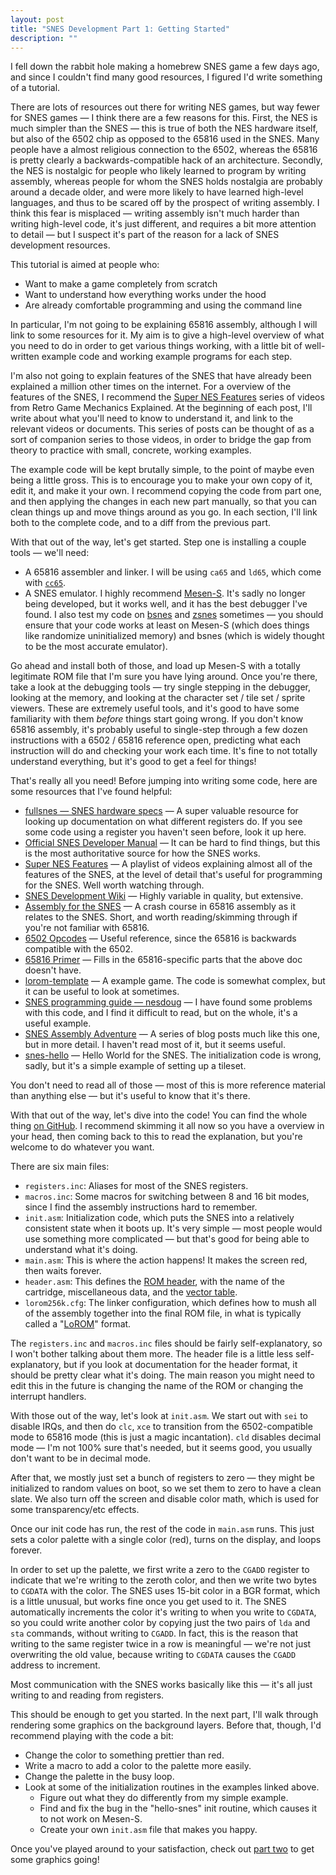 ```yaml
---
layout: post
title: "SNES Development Part 1: Getting Started"
description: ""
---
```


I fell down the rabbit hole making a homebrew SNES game a few days ago, and since I couldn't find many good resources, I figured I'd write something of a tutorial.

There are lots of resources out there for writing NES games, but way fewer for SNES games — I think there are a few reasons for this. First, the NES is much simpler than the SNES — this is true of both the NES hardware itself, but also of the 6502 chip as opposed to the 65816 used in the SNES. Many people have a almost religious connection to the 6502, whereas the 65816 is pretty clearly a backwards-compatible hack of an architecture. Secondly, the NES is nostalgic for people who likely learned to program by writing assembly, whereas people for whom the SNES holds nostalgia are probably around a decade older, and were more likely to have learned high-level languages, and thus to be scared off by the prospect of writing assembly. I think this fear is misplaced — writing assembly isn't much harder than writing high-level code, it's just different, and requires a bit more attention to detail — but I suspect it's part of the reason for a lack of SNES development resources.

This tutorial is aimed at people who:

* Want to make a game completely from scratch
* Want to understand how everything works under the hood
* Are already comfortable programming and using the command line

In particular, I'm not going to be explaining 65816 assembly, although I will link to some resources for it. My aim is to give a high-level overview of what you need to do in order to get various things working, with a little bit of well-written example code and working example programs for each step.

I'm also not going to explain features of the SNES that have already been explained a million other times on the internet. For a overview of the features of the SNES, I recommend the [Super NES Features](https://www.youtube.com/watch?v=57ibhDU2SAI&list=PLHQ0utQyFw5KCcj1ljIhExH_lvGwfn6GV) series of videos from Retro Game Mechanics Explained. At the beginning of each post, I'll write about what you'll need to know to understand it, and link to the relevant videos or documents. This series of posts can be thought of as a sort of companion series to those videos, in order to bridge the gap from theory to practice with small, concrete, working examples.

The example code will be kept brutally simple, to the point of maybe even being a little gross. This is to encourage you to make your own copy of it, edit it, and make it your own. I recommend copying the code from part one, and then applying the changes in each new part manually, so that you can clean things up and move things around as you go. In each section, I'll link both to the complete code, and to a diff from the previous part.

With that out of the way, let's get started. Step one is installing a couple tools — we'll need:

* A 65816 assembler and linker. I will be using `ca65` and `ld65`, which come with [`cc65`](https://cc65.github.io/).
* A SNES emulator. I highly recommend [Mesen-S](https://mesen.ca/). It's sadly no longer being developed, but it works well, and it has the best debugger I've found. I also test my code on [bsnes](https://github.com/bsnes-emu/bsnes) and [zsnes](https://zsnes.com/) sometimes — you should ensure that your code works at least on Mesen-S (which does things like randomize uninitialized memory) and bsnes (which is widely thought to be the most accurate emulator).

Go ahead and install both of those, and load up Mesen-S with a totally legitimate ROM file that I'm sure you have lying around. Once you're there, take a look at the debugging tools — try single stepping in the debugger, looking at the memory, and looking at the character set / tile set / sprite viewers. These are extremely useful tools, and it's good to have some familiarity with them *before* things start going wrong. If you don't know 65816 assembly, it's probably useful to single-step through a few dozen instructions with a 6502 / 65816 reference open, predicting what each instruction will do and checking your work each time. It's fine to not totally understand everything, but it's good to get a feel for things!

That's really all you need! Before jumping into writing some code, here are some resources that I've found helpful:

* [fullsnes — SNES hardware specs](https://problemkaputt.de/fullsnes.htm) — A super valuable resource for looking up documentation on what different registers do. If you see some code using a register you haven't seen before, look it up here.
* [Official SNES Developer Manual](http://nuclear.mutantstargoat.com/articles/snes_notes/refs/snes_dev_manual1.pdf) — It can be hard to find things, but this is the most authoritative source for how the SNES works.
* [Super NES Features](https://www.youtube.com/watch?v=57ibhDU2SAI&list=PLHQ0utQyFw5KCcj1ljIhExH_lvGwfn6GV) — A playlist of videos explaining almost all of the features of the SNES, at the level of detail that's useful for programming for the SNES. Well worth watching through.
* [SNES Development Wiki](https://wiki.superfamicom.org/) — Highly variable in quality, but extensive.
* [Assembly for the SNES](https://ersanio.gitbook.io/assembly-for-the-snes/) — A crash course in 65816 assembly as it relates to the SNES. Short, and worth reading/skimming through if you're not familiar with 65816.
* [6502 Opcodes](http://www.6502.org/tutorials/6502opcodes.html) — Useful reference, since the 65816 is backwards compatible with the 6502.
* [65816 Primer](https://softpixel.com/~cwright/sianse/docs/65816NFO.HTM) — Fills in the 65816-specific parts that the above doc doesn't have.
* [lorom-template](https://github.com/pinobatch/lorom-template) — A example game. The code is somewhat complex, but it can be useful to look at sometimes.
* [SNES programming guide — nesdoug](https://nesdoug.com/2020/03/19/snes-projects/) — I have found some problems with this code, and I find it difficult to read, but on the whole, it's a useful example.
* [SNES Assembly Adventure](https://georgjz.github.io/snesaa01/) — A series of blog posts much like this one, but in more detail. I haven't read most of it, but it seems useful.
* [snes-hello](https://github.com/SlithyMatt/snes-hello) — Hello World for the SNES. The initialization code is wrong, sadly, but it's a simple example of setting up a tileset.

You don't need to read all of those — most of this is more reference material than anything else — but it's useful to know that it's there.

With that out of the way, let's dive into the code! You can find the whole thing [on GitHub](https://github.com/WesleyAC/snes-dev/tree/main/part1/src). I recommend skimming it all now so you have a overview in your head, then coming back to this to read the explanation, but you're welcome to do whatever you want.

There are six main files:

* `registers.inc`: Aliases for most of the SNES registers.
* `macros.inc`: Some macros for switching between 8 and 16 bit modes, since I find the assembly instructions hard to remember.
* `init.asm`: Initialization code, which puts the SNES into a relatively consistent state when it boots up. It's very simple — most people would use something more complicated — but that's good for being able to understand what it's doing.
* `main.asm`: This is where the action happens! It makes the screen red, then waits forever.
* `header.asm`: This defines the [ROM header](https://snesdev.mesen.ca/wiki/index.php?title=Internal_ROM_Header), with the name of the cartridge, miscellaneous data, and the [vector table](https://ersanio.gitbook.io/assembly-for-the-snes/deep-dives/vector).
* `lorom256k.cfg`: The linker configuration, which defines how to mush all of the assembly together into the final ROM file, in what is typically called a "[LoROM](https://emudev.de/q00-snes/memory-mapping-the-tale-of-lorom-and-mmio/)" format.

The `registers.inc` and `macros.inc` files should be fairly self-explanatory, so I won't bother talking about them more. The header file is a little less self-explanatory, but if you look at documentation for the header format, it should be pretty clear what it's doing. The main reason you might need to edit this in the future is changing the name of the ROM or changing the interrupt handlers.

With those out of the way, let's look at `init.asm`. We start out with `sei` to disable IRQs, and then do `clc`, `xce` to transition from the 6502-compatible mode to 65816 mode (this is just a magic incantation). `cld` disables decimal mode — I'm not 100% sure that's needed, but it seems good, you usually don't want to be in decimal mode.

After that, we mostly just set a bunch of registers to zero — they might be initialized to random values on boot, so we set them to zero to have a clean slate. We also turn off the screen and disable color math, which is used for some transparency/etc effects.

Once our init code has run, the rest of the code in `main.asm` runs. This just sets a color palette with a single color (red), turns on the display, and loops forever.

In order to set up the palette, we first write a zero to the `CGADD` register to indicate that we're writing to the zeroth color, and then we write two bytes to `CGDATA` with the color. The SNES uses 15-bit color in a BGR format, which is a little unusual, but works fine once you get used to it. The SNES automatically increments the color it's writing to when you write to `CGDATA`, so you could write another color by copying just the two pairs of `lda` and `sta` commands, without writing to `CGADD`. In fact, this is the reason that writing to the same register twice in a row is meaningful — we're not just overwriting the old value, because writing to `CGDATA` causes the `CGADD` address to increment.

Most communication with the SNES works basically like this — it's all just writing to and reading from registers.

This should be enough to get you started. In the next part, I'll walk through rendering some graphics on the background layers. Before that, though, I'd recommend playing with the code a bit:

* Change the color to something prettier than red.
* Write a macro to add a color to the palette more easily.
* Change the palette in the busy loop.
* Look at some of the initialization routines in the examples linked above.
  * Figure out what they do differently from my simple example.
  * Find and fix the bug in the "hello-snes" init routine, which causes it to not work on Mesen-S.
  * Create your own `init.asm` file that makes you happy.

Once you've played around to your satisfaction, check out [part two](/posts/snes-dev-2-background-graphics) to get some graphics going!
